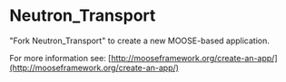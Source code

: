 Neutron_Transport
=====

"Fork Neutron_Transport" to create a new MOOSE-based application.

For more information see: [http://mooseframework.org/create-an-app/](http://mooseframework.org/create-an-app/)

